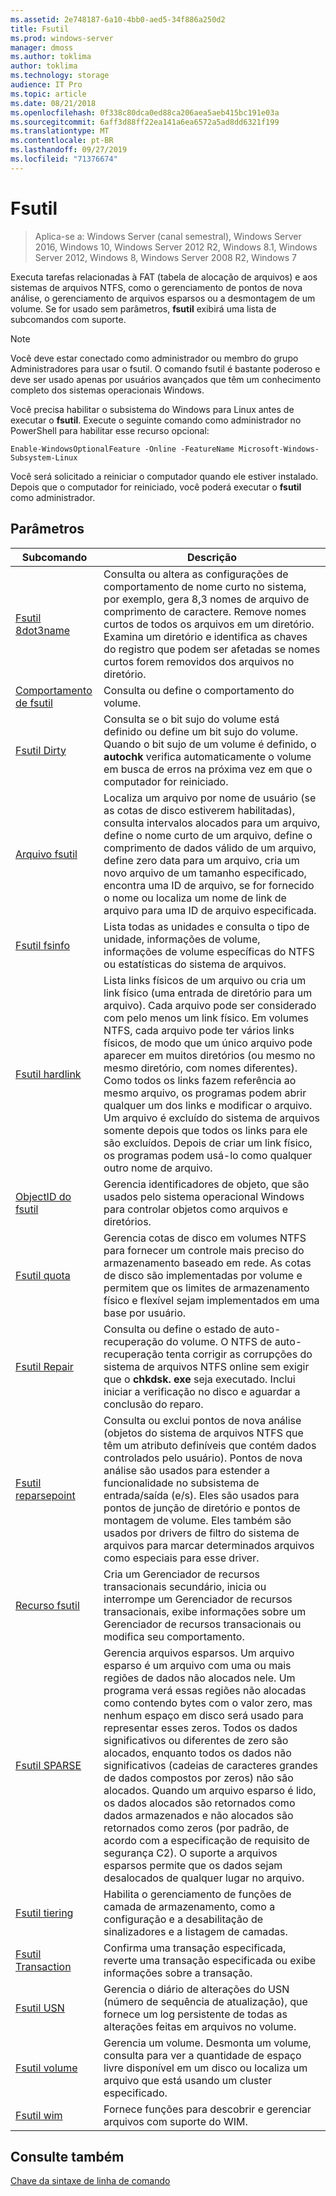 ```yaml
---
ms.assetid: 2e748187-6a10-4bb0-aed5-34f886a250d2
title: Fsutil
ms.prod: windows-server
manager: dmoss
ms.author: toklima
author: toklima
ms.technology: storage
audience: IT Pro
ms.topic: article
ms.date: 08/21/2018
ms.openlocfilehash: 0f338c80dca0ed88ca206aea5aeb415bc191e03a
ms.sourcegitcommit: 6aff3d88ff22ea141a6ea6572a5ad8dd6321f199
ms.translationtype: MT
ms.contentlocale: pt-BR
ms.lasthandoff: 09/27/2019
ms.locfileid: "71376674"
---
```

# <a name="fsutil"></a>Fsutil

>Aplica-se a: Windows Server (canal semestral), Windows Server 2016, Windows 10, Windows Server 2012 R2, Windows 8.1, Windows Server 2012, Windows 8, Windows Server 2008 R2, Windows 7

Executa tarefas relacionadas à FAT (tabela de alocação de arquivos) e aos sistemas de arquivos NTFS, como o gerenciamento de pontos de nova análise, o gerenciamento de arquivos esparsos ou a desmontagem de um volume. Se for usado sem parâmetros, **fsutil** exibirá uma lista de subcomandos com suporte. 

> [!Note] 
> Você deve estar conectado como administrador ou membro do grupo Administradores para usar o fsutil. O comando fsutil é bastante poderoso e deve ser usado apenas por usuários avançados que têm um conhecimento completo dos sistemas operacionais Windows.
>
>Você precisa habilitar o subsistema do Windows para Linux antes de executar o **fsutil**. Execute o seguinte comando como administrador no PowerShell para habilitar esse recurso opcional:
>
>```
> Enable-WindowsOptionalFeature -Online -FeatureName Microsoft-Windows-Subsystem-Linux
>```
> Você será solicitado a reiniciar o computador quando ele estiver instalado. Depois que o computador for reiniciado, você poderá executar o **fsutil** como administrador.

## <a name="parameters"></a>Parâmetros

|Subcomando |Descrição|
|---|---|
|[Fsutil 8dot3name](fsutil-8dot3name.md) | Consulta ou altera as configurações de comportamento de nome curto no sistema, por exemplo, gera 8,3 nomes de arquivo de comprimento de caractere. Remove nomes curtos de todos os arquivos em um diretório. Examina um diretório e identifica as chaves do registro que podem ser afetadas se nomes curtos forem removidos dos arquivos no diretório.|
|[Comportamento de fsutil](fsutil-behavior.md) |Consulta ou define o comportamento do volume.|
|[Fsutil Dirty](fsutil-dirty.md)| Consulta se o bit sujo do volume está definido ou define um bit sujo do volume. Quando o bit sujo de um volume é definido, o **autochk** verifica automaticamente o volume em busca de erros na próxima vez em que o computador for reiniciado.|
|[Arquivo fsutil](fsutil-file.md)|Localiza um arquivo por nome de usuário (se as cotas de disco estiverem habilitadas), consulta intervalos alocados para um arquivo, define o nome curto de um arquivo, define o comprimento de dados válido de um arquivo, define zero data para um arquivo, cria um novo arquivo de um tamanho especificado, encontra uma ID de arquivo, se for fornecido o nome ou localiza um nome de link de arquivo para uma ID de arquivo especificada.|
|[Fsutil fsinfo](fsutil-fsinfo.md)|Lista todas as unidades e consulta o tipo de unidade, informações de volume, informações de volume específicas do NTFS ou estatísticas do sistema de arquivos.|
|[Fsutil hardlink](fsutil-hardlink.md)|Lista links físicos de um arquivo ou cria um link físico (uma entrada de diretório para um arquivo). Cada arquivo pode ser considerado com pelo menos um link físico. Em volumes NTFS, cada arquivo pode ter vários links físicos, de modo que um único arquivo pode aparecer em muitos diretórios (ou mesmo no mesmo diretório, com nomes diferentes). Como todos os links fazem referência ao mesmo arquivo, os programas podem abrir qualquer um dos links e modificar o arquivo. Um arquivo é excluído do sistema de arquivos somente depois que todos os links para ele são excluídos. Depois de criar um link físico, os programas podem usá-lo como qualquer outro nome de arquivo.|
|[ObjectID do fsutil](fsutil-objectid.md)|Gerencia identificadores de objeto, que são usados pelo sistema operacional Windows para controlar objetos como arquivos e diretórios.|
|[Fsutil quota](fsutil-quota.md)|Gerencia cotas de disco em volumes NTFS para fornecer um controle mais preciso do armazenamento baseado em rede. As cotas de disco são implementadas por volume e permitem que os limites de armazenamento físico e flexível sejam implementados em uma base por usuário.|
|[Fsutil Repair](fsutil-repair.md)|Consulta ou define o estado de auto-recuperação do volume. O NTFS de auto-recuperação tenta corrigir as corrupções do sistema de arquivos NTFS online sem exigir que o **chkdsk. exe** seja executado. Inclui iniciar a verificação no disco e aguardar a conclusão do reparo.|
|[Fsutil reparsepoint](fsutil-reparsepoint.md)|Consulta ou exclui pontos de nova análise (objetos do sistema de arquivos NTFS que têm um atributo definíveis que contém dados controlados pelo usuário). Pontos de nova análise são usados para estender a funcionalidade no subsistema de entrada/saída (e/s). Eles são usados para pontos de junção de diretório e pontos de montagem de volume. Eles também são usados por drivers de filtro do sistema de arquivos para marcar determinados arquivos como especiais para esse driver.|
|[Recurso fsutil](fsutil-resource.md)|Cria um Gerenciador de recursos transacionais secundário, inicia ou interrompe um Gerenciador de recursos transacionais, exibe informações sobre um Gerenciador de recursos transacionais ou modifica seu comportamento.|
|[Fsutil SPARSE](fsutil-sparse.md)|Gerencia arquivos esparsos. Um arquivo esparso é um arquivo com uma ou mais regiões de dados não alocados nele. Um programa verá essas regiões não alocadas como contendo bytes com o valor zero, mas nenhum espaço em disco será usado para representar esses zeros. Todos os dados significativos ou diferentes de zero são alocados, enquanto todos os dados não significativos (cadeias de caracteres grandes de dados compostos por zeros) não são alocados. Quando um arquivo esparso é lido, os dados alocados são retornados como dados armazenados e não alocados são retornados como zeros (por padrão, de acordo com a especificação de requisito de segurança C2). O suporte a arquivos esparsos permite que os dados sejam desalocados de qualquer lugar no arquivo.|
|[Fsutil tiering](fsutil-tiering.md)|Habilita o gerenciamento de funções de camada de armazenamento, como a configuração e a desabilitação de sinalizadores e a listagem de camadas.|
|[Fsutil Transaction](fsutil-transaction.md)|Confirma uma transação especificada, reverte uma transação especificada ou exibe informações sobre a transação.|
|[Fsutil USN](fsutil-usn.md)|Gerencia o diário de alterações do USN (número de sequência de atualização), que fornece um log persistente de todas as alterações feitas em arquivos no volume.|
|[Fsutil volume](fsutil-volume.md)|Gerencia um volume. Desmonta um volume, consulta para ver a quantidade de espaço livre disponível em um disco ou localiza um arquivo que está usando um cluster especificado.|
|[Fsutil wim](fsutil-wim.md)|Fornece funções para descobrir e gerenciar arquivos com suporte do WIM.|

## <a name="see-also"></a>Consulte também
[Chave da sintaxe de linha de comando](Command-Line-Syntax-Key.md)